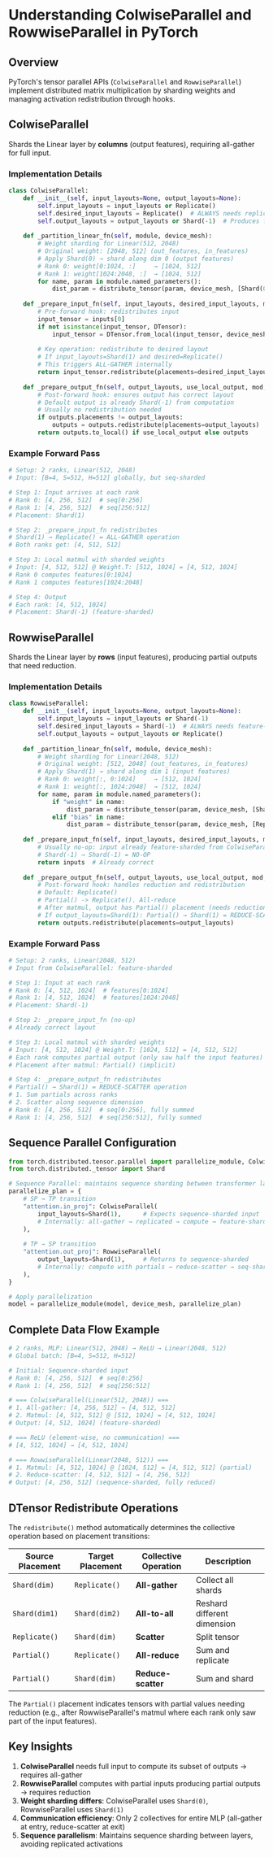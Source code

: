 # Understanding ColwiseParallel and RowwiseParallel in PyTorch

## Overview

PyTorch's tensor parallel APIs (`ColwiseParallel` and `RowwiseParallel`) implement distributed matrix multiplication by sharding weights and managing activation redistribution through hooks.

## ColwiseParallel

Shards the Linear layer by **columns** (output features), requiring all-gather for full input.

### Implementation Details

```python
class ColwiseParallel:
    def __init__(self, input_layouts=None, output_layouts=None):
        self.input_layouts = input_layouts or Replicate()      
        self.desired_input_layouts = Replicate()  # ALWAYS needs replicated input
        self.output_layouts = output_layouts or Shard(-1)  # Produces feature-sharded
    
    def _partition_linear_fn(self, module, device_mesh):
        # Weight sharding for Linear(512, 2048)
        # Original weight: [2048, 512] (out_features, in_features)
        # Apply Shard(0) → shard along dim 0 (output features)
        # Rank 0: weight[0:1024, :]     → [1024, 512]
        # Rank 1: weight[1024:2048, :]  → [1024, 512]
        for name, param in module.named_parameters():
            dist_param = distribute_tensor(param, device_mesh, [Shard(0)])
    
    def _prepare_input_fn(self, input_layouts, desired_input_layouts, mod, inputs, device_mesh):
        # Pre-forward hook: redistributes input
        input_tensor = inputs[0]
        if not isinstance(input_tensor, DTensor):
            input_tensor = DTensor.from_local(input_tensor, device_mesh, input_layouts)
        
        # Key operation: redistribute to desired layout
        # If input_layouts=Shard(1) and desired=Replicate()
        # This triggers ALL-GATHER internally
        return input_tensor.redistribute(placements=desired_input_layouts)
    
    def _prepare_output_fn(self, output_layouts, use_local_output, mod, outputs, device_mesh):
        # Post-forward hook: ensures output has correct layout
        # Default output is already Shard(-1) from computation
        # Usually no redistribution needed
        if outputs.placements != output_layouts:
            outputs = outputs.redistribute(placements=output_layouts)
        return outputs.to_local() if use_local_output else outputs
```

### Example Forward Pass

```python
# Setup: 2 ranks, Linear(512, 2048)
# Input: [B=4, S=512, H=512] globally, but seq-sharded

# Step 1: Input arrives at each rank
# Rank 0: [4, 256, 512]  # seq[0:256]
# Rank 1: [4, 256, 512]  # seq[256:512]
# Placement: Shard(1)

# Step 2: _prepare_input_fn redistributes
# Shard(1) → Replicate() = ALL-GATHER operation
# Both ranks get: [4, 512, 512]

# Step 3: Local matmul with sharded weights
# Input: [4, 512, 512] @ Weight.T: [512, 1024] = [4, 512, 1024]
# Rank 0 computes features[0:1024]
# Rank 1 computes features[1024:2048]

# Step 4: Output
# Each rank: [4, 512, 1024]
# Placement: Shard(-1) (feature-sharded)
```

## RowwiseParallel

Shards the Linear layer by **rows** (input features), producing partial outputs that need reduction.

### Implementation Details

```python
class RowwiseParallel:
    def __init__(self, input_layouts=None, output_layouts=None):
        self.input_layouts = input_layouts or Shard(-1)
        self.desired_input_layouts = Shard(-1)  # ALWAYS needs feature-sharded input
        self.output_layouts = output_layouts or Replicate()
    
    def _partition_linear_fn(self, module, device_mesh):
        # Weight sharding for Linear(2048, 512)
        # Original weight: [512, 2048] (out_features, in_features)
        # Apply Shard(1) → shard along dim 1 (input features)
        # Rank 0: weight[:, 0:1024]     → [512, 1024]
        # Rank 1: weight[:, 1024:2048]  → [512, 1024]
        for name, param in module.named_parameters():
            if "weight" in name:
                dist_param = distribute_tensor(param, device_mesh, [Shard(1)])  # Note: Shard(1)!
            elif "bias" in name:
                dist_param = distribute_tensor(param, device_mesh, [Replicate()])
    
    def _prepare_input_fn(self, input_layouts, desired_input_layouts, mod, inputs, device_mesh):
        # Usually no-op: input already feature-sharded from ColwiseParallel
        # Shard(-1) → Shard(-1) = NO-OP
        return inputs  # Already correct
    
    def _prepare_output_fn(self, output_layouts, use_local_output, mod, outputs, device_mesh):
        # Post-forward hook: handles reduction and redistribution
        # Default: Replicate()
        # Partial() -> Replicate(). All-reduce
        # After matmul, output has Partial() placement (needs reduction)
        # If output_layouts=Shard(1): Partial() → Shard(1) = REDUCE-SCATTER (SP)
        return outputs.redistribute(placements=output_layouts)
```

### Example Forward Pass

```python
# Setup: 2 ranks, Linear(2048, 512)
# Input from ColwiseParallel: feature-sharded

# Step 1: Input at each rank
# Rank 0: [4, 512, 1024]  # features[0:1024]
# Rank 1: [4, 512, 1024]  # features[1024:2048]
# Placement: Shard(-1)

# Step 2: _prepare_input_fn (no-op)
# Already correct layout

# Step 3: Local matmul with sharded weights
# Input: [4, 512, 1024] @ Weight.T: [1024, 512] = [4, 512, 512]
# Each rank computes partial output (only saw half the input features)
# Placement after matmul: Partial() (implicit)

# Step 4: _prepare_output_fn redistributes
# Partial() → Shard(1) = REDUCE-SCATTER operation
# 1. Sum partials across ranks
# 2. Scatter along sequence dimension
# Rank 0: [4, 256, 512]  # seq[0:256], fully summed
# Rank 1: [4, 256, 512]  # seq[256:512], fully summed
```

## Sequence Parallel Configuration

```python
from torch.distributed.tensor.parallel import parallelize_module, ColwiseParallel, RowwiseParallel
from torch.distributed._tensor import Shard

# Sequence Parallel: maintains sequence sharding between transformer layers
parallelize_plan = {
    # SP → TP transition
    "attention.in_proj": ColwiseParallel(
        input_layouts=Shard(1),      # Expects sequence-sharded input
        # Internally: all-gather → replicated → compute → feature-sharded
    ),
    
    # TP → SP transition  
    "attention.out_proj": RowwiseParallel(
        output_layouts=Shard(1),     # Returns to sequence-sharded
        # Internally: compute with partials → reduce-scatter → seq-sharded
    ),
}

# Apply parallelization
model = parallelize_module(model, device_mesh, parallelize_plan)
```

## Complete Data Flow Example

```python
# 2 ranks, MLP: Linear(512, 2048) → ReLU → Linear(2048, 512)
# Global batch: [B=4, S=512, H=512]

# Initial: Sequence-sharded input
# Rank 0: [4, 256, 512]  # seq[0:256]
# Rank 1: [4, 256, 512]  # seq[256:512]

# === ColwiseParallel(Linear(512, 2048)) ===
# 1. All-gather: [4, 256, 512] → [4, 512, 512]
# 2. Matmul: [4, 512, 512] @ [512, 1024] = [4, 512, 1024]
# Output: [4, 512, 1024] (feature-sharded)

# === ReLU (element-wise, no communication) ===
# [4, 512, 1024] → [4, 512, 1024]

# === RowwiseParallel(Linear(2048, 512)) ===
# 1. Matmul: [4, 512, 1024] @ [1024, 512] = [4, 512, 512] (partial)
# 2. Reduce-scatter: [4, 512, 512] → [4, 256, 512]
# Output: [4, 256, 512] (sequence-sharded, fully reduced)
```

## DTensor Redistribute Operations

The `redistribute()` method automatically determines the collective operation based on placement transitions:

| Source Placement | Target Placement | Collective Operation | Description |
|-----------------|------------------|---------------------|-------------|
| `Shard(dim)` | `Replicate()` | **All-gather** | Collect all shards |
| `Shard(dim1)` | `Shard(dim2)` | **All-to-all** | Reshard different dimension |
| `Replicate()` | `Shard(dim)` | **Scatter** | Split tensor |
| `Partial()` | `Replicate()` | **All-reduce** | Sum and replicate |
| `Partial()` | `Shard(dim)` | **Reduce-scatter** | Sum and shard |

The `Partial()` placement indicates tensors with partial values needing reduction (e.g., after RowwiseParallel's matmul where each rank only saw part of the input features).

## Key Insights

1. **ColwiseParallel** needs full input to compute its subset of outputs → requires all-gather
2. **RowwiseParallel** computes with partial inputs producing partial outputs → requires reduction
3. **Weight sharding differs**: ColwiseParallel uses `Shard(0)`, RowwiseParallel uses `Shard(1)`
4. **Communication efficiency**: Only 2 collectives for entire MLP (all-gather at entry, reduce-scatter at exit)
5. **Sequence parallelism**: Maintains sequence sharding between layers, avoiding replicated activations